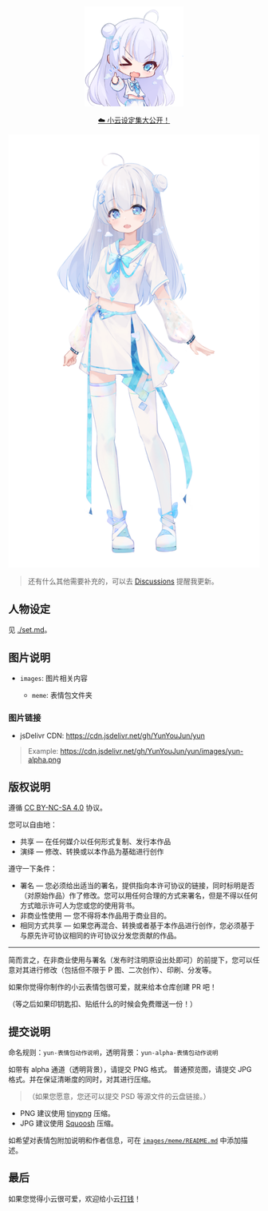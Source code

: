 <p align='center'>
  <img src='./images/meme/yun-good-alpha.png' alt='Yun Good' width='200'/>
</p>

<p align='center'>
<a href="./set.md">☁️ 小云设定集大公开！</a>
</p>

![xiao-yun](images/yun-alpha.png)

> 还有什么其他需要补充的，可以去 [Discussions](https://github.com/YunYouJun/yun/discussions) 提醒我更新。

## 人物设定

见 [./set.md](./set.md)。

## 图片说明

- `images`: 图片相关内容

  - `meme`: 表情包文件夹

### 图片链接

- jsDelivr CDN: <https://cdn.jsdelivr.net/gh/YunYouJun/yun>

> Example: <https://cdn.jsdelivr.net/gh/YunYouJun/yun/images/yun-alpha.png>

## 版权说明

遵循 [CC BY-NC-SA 4.0](https://creativecommons.org/licenses/by-nc-sa/4.0/deed.zh) 协议。

您可以自由地：

- 共享 — 在任何媒介以任何形式复制、发行本作品
- 演绎 — 修改、转换或以本作品为基础进行创作

遵守一下条件：

- 署名 — 您必须给出适当的署名，提供指向本许可协议的链接，同时标明是否（对原始作品）作了修改。您可以用任何合理的方式来署名，但是不得以任何方式暗示许可人为您或您的使用背书。
- 非商业性使用 — 您不得将本作品用于商业目的。
- 相同方式共享 — 如果您再混合、转换或者基于本作品进行创作，您必须基于与原先许可协议相同的许可协议分发您贡献的作品。

---

简而言之，在非商业使用与署名（发布时注明原设出处即可）的前提下，您可以任意对其进行修改（包括但不限于 P 图、二次创作）、印刷、分发等。

如果你觉得你制作的小云表情包很可爱，就来给本仓库创建 PR 吧！

（等之后如果印钥匙扣、贴纸什么的时候会免费赠送一份！）

## 提交说明

命名规则：`yun-表情包动作说明`，透明背景：`yun-alpha-表情包动作说明`

如带有 alpha 通道（透明背景），请提交 PNG 格式。
普通预览图，请提交 JPG 格式。并在保证清晰度的同时，对其进行压缩。

> （如果您愿意，您还可以提交 PSD 等源文件的云盘链接。）

- PNG 建议使用 [tinypng](https://tinypng.com/) 压缩。
- JPG 建议使用 [Squoosh](https://squoosh.app/) 压缩。

如希望对表情包附加说明和作者信息，可在 [`images/meme/README.md`](./images/meme/README.md) 中添加描述。

## 最后

如果您觉得小云很可爱，欢迎给小云[打钱](https://sponsors.yunyoujun.cn/)！
